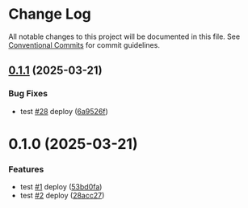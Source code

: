 # Change Log

All notable changes to this project will be documented in this file.
See [Conventional Commits](https://conventionalcommits.org) for commit guidelines.

## [0.1.1](https://github.com/Flash-Global66/b2b-ui-framework/compare/@flash-global66/b2b-ui-popper@0.1.0...@flash-global66/b2b-ui-popper@0.1.1) (2025-03-21)


### Bug Fixes

* test [#28](https://github.com/Flash-Global66/b2b-ui-framework/issues/28) deploy ([6a9526f](https://github.com/Flash-Global66/b2b-ui-framework/commit/6a9526f986d683e05284d289c3022e35e1c7a590))





# 0.1.0 (2025-03-21)


### Features

* test [#1](https://github.com/Flash-Global66/b2b-ui-framework/issues/1) deploy ([53bd0fa](https://github.com/Flash-Global66/b2b-ui-framework/commit/53bd0fa805a5a867728b90ff90d048160db6a790))
* test [#2](https://github.com/Flash-Global66/b2b-ui-framework/issues/2) deploy ([28acc27](https://github.com/Flash-Global66/b2b-ui-framework/commit/28acc275d9803ef381ca0413cbccda1eb070d868))

